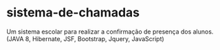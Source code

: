 # sistema-de-chamadas
Um sistema escolar para realizar a confirmação de presença dos alunos. (JAVA 8, Hibernate, JSF, Bootstrap, Jquery, JavaScript)
